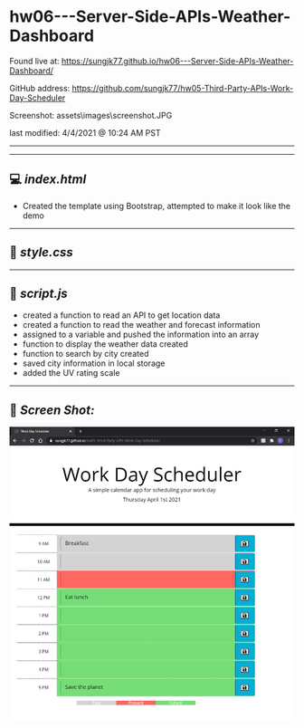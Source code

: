 # hw06---Server-Side-APIs-Weather-Dashboard
Found live at: https://sungjk77.github.io/hw06---Server-Side-APIs-Weather-Dashboard/

GitHub address: https://github.com/sungjk77/hw05-Third-Party-APIs-Work-Day-Scheduler

Screenshot: assets\images\screenshot.JPG

last modified: 4/4/2021 @ 10:24 AM PST

------------

------------
## 💻 _**index.html**_
- Created the template using Bootstrap, attempted to make it look like the demo

------------
## 🎨 _**style.css**_


------------
## 📝 _**script.js**_
- created a function to read an API to get location data
- created a function to read the weather and forecast information
- assigned to a variable and pushed the information into an array
- function to display the weather data created
- function to search by city created
- saved city information in local storage
- added the UV rating scale

------------
## 📸 _**Screen Shot:**_
![alt text](https://raw.githubusercontent.com/sungjk77/hw05-Third-Party-APIs-Work-Day-Scheduler/main/assets/images/screenshot.JPG)

